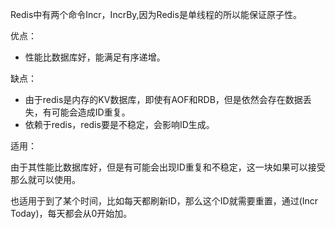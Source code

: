 Redis中有两个命令Incr，IncrBy,因为Redis是单线程的所以能保证原子性。

优点：

- 性能比数据库好，能满足有序递增。

缺点：

- 由于redis是内存的KV数据库，即使有AOF和RDB，但是依然会存在数据丢失，有可能会造成ID重复。
- 依赖于redis，redis要是不稳定，会影响ID生成。



适用：

由于其性能比数据库好，但是有可能会出现ID重复和不稳定，这一块如果可以接受那么就可以使用。

也适用于到了某个时间，比如每天都刷新ID，那么这个ID就需要重置，通过(Incr Today)，每天都会从0开始加。
